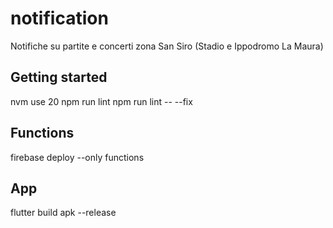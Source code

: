 # notification

Notifiche su partite e concerti zona San Siro (Stadio e Ippodromo La Maura)

## Getting started
nvm use 20
npm run lint
npm run lint -- --fix

## Functions
firebase deploy --only functions


## App
flutter build apk --release

